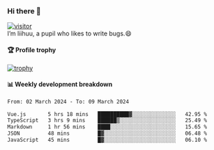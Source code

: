### Hi there 👋
[![visitor](https://visitor-badge.glitch.me/badge?page_id=liihuu&right_color=blue)](https://github.com/liihuu)<br>
I’m liihuu, a pupil who likes to write bugs.😄


#### 🏆 Profile trophy
[![trophy](https://github-profile-trophy.vercel.app?username=liihuu&margin-w=16&margin-h=16&rank=-C,-B)](https://github.com/liihuu)


#### 📊 Weekly development breakdown
<!--START_SECTION:waka-->

```txt
From: 02 March 2024 - To: 09 March 2024

Vue.js       5 hrs 18 mins   ██████████▓░░░░░░░░░░░░░░   42.95 %
TypeScript   3 hrs 9 mins    ██████▒░░░░░░░░░░░░░░░░░░   25.49 %
Markdown     1 hr 56 mins    ████░░░░░░░░░░░░░░░░░░░░░   15.65 %
JSON         48 mins         █▓░░░░░░░░░░░░░░░░░░░░░░░   06.48 %
JavaScript   45 mins         █▓░░░░░░░░░░░░░░░░░░░░░░░   06.10 %
```

<!--END_SECTION:waka-->

<!--
**liihuu/liihuu** is a ✨ _special_ ✨ repository because its `README.md` (this file) appears on your GitHub profile.

Here are some ideas to get you started:

- 🔭 I’m currently working on ...
- 🌱 I’m currently learning ...
- 👯 I’m looking to collaborate on ...
- 🤔 I’m looking for help with ...
- 💬 Ask me about ...
- 📫 How to reach me: ...
- 😄 Pronouns: ...
- ⚡ Fun fact: ...
-->
